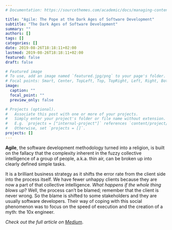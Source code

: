 ```yaml
---
# Documentation: https://sourcethemes.com/academic/docs/managing-content/

title: "Agile: The Pope at the Dark Ages of Software Development"
subtitle: "The Dark Ages of Software Development"
summary: ""
authors: []
tags: []
categories: []
date: 2019-08-26T18:18:11+02:00
lastmod: 2019-08-26T18:18:11+02:00
featured: false
draft: false

# Featured image
# To use, add an image named `featured.jpg/png` to your page's folder.
# Focal points: Smart, Center, TopLeft, Top, TopRight, Left, Right, BottomLeft, Bottom, BottomRight.
image:
  caption: ""
  focal_point: ""
  preview_only: false

# Projects (optional).
#   Associate this post with one or more of your projects.
#   Simply enter your project's folder or file name without extension.
#   E.g. `projects = ["internal-project"]` references `content/project/deep-learning/index.md`.
#   Otherwise, set `projects = []`.
projects: []
---
```


**Agile**, the software development methodology turned into a religion, is built on the fallacy that the complexity inherent in the fuzzy collective intelligence of a group of people, a.k.a. thin air, can be broken up into clearly defined simple tasks.

It is a brilliant business strategy as it shifts the error rate from the client side into the process itself. We have fewer unhappy clients because they are now a part of that collective intelligence. *What happens if the whole thing blows up*? Well, the process can’t be blamed; remember that the client is never wrong. So the blame is shifted to some stakeholders and they are usually software developers. Their way of coping with this social phenomenon was to focus on the speed of execution and the creation of a myth: the 10x engineer.

*Check out the full article on [Medium](https://medium.com/swlh/the-religion-of-agile-2e739c0dee71)*.